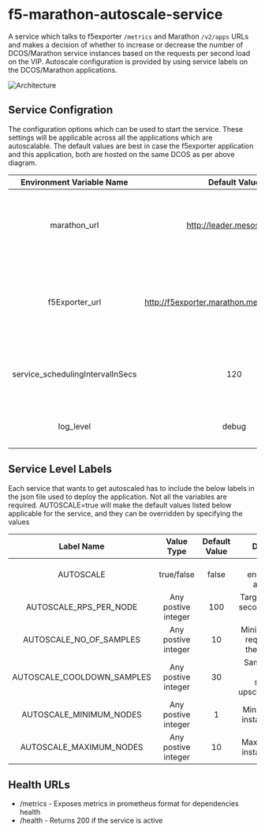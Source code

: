 # f5-marathon-autoscale-service

A service which talks to f5exporter <code>/metrics</code> and Marathon <code>/v2/apps</code> URLs and makes a decision of whether to increase or decrease the number of DCOS/Marathon service instances based on the requests per second load on the VIP.
Autoscale configuration is provided by using service labels on the DCOS/Marathon applications.

![Architecture](http://github.com/dcos-utilities/f5-marathon-autoscale/blob/master/diagrams/Autoscaling.png)

## Service Configration

The configuration options which can be used to start the service. These settings will be applicable across all the applications which are autoscalable. The default values are best in case the f5exporter application and this application, both are hosted on the same DCOS as per above diagram.

| Environment Variable Name    | Default Value    | Description    |
|:----------------------------:|:----------------:|:--------------:|
| marathon_url | http://leader.mesos:8080 | Marathon URL which the service points to, it has to a path till /v2/apps (excluded) |
| f5Exporter_url | http://f5exporter.marathon.mesos:9142/metrics | The URL to f5 scrapper service's /metrics URL. For more details, look at [f5exporter](https://github.com/ExpressenAB/bigip_exporter) service |
| service_schedulingIntervalInSecs | 120 | Timer for rescanning both, mesos and f5exporter services for new data |
| log_level | debug | Controls the ROOT(Console) logger level for printing |

## Service Level Labels

Each service that wants to get autoscaled has to include the below labels in the json file used to deploy the application. Not all the variables are required. AUTOSCALE=true will make the default values listed below applicable for the service, and they can be overridden by specifying the values

| Label Name    | Value Type    | Default Value    | Description |
|:-------------:|:-------------:|:-------------:|:--------------:|
| AUTOSCALE   | true/false   | false | Flag to enable/disable autoscaling |
| AUTOSCALE_RPS_PER_NODE     | Any postive integer   | 100 | Target request per second per service instance |
| AUTOSCALE_NO_OF_SAMPLES        | Any postive integer   | 10 | Minimum samples required to take the average rps |
| AUTOSCALE_COOLDOWN_SAMPLES        | Any postive integer   | 30 | Samples to pass on after a successful upscale/downscale |
| AUTOSCALE_MINIMUM_NODES        | Any postive integer   | 1 | Minimum service instances to keep |
| AUTOSCALE_MAXIMUM_NODES   | Any postive integer   | 10 | Maximum service instances to keep |

## Health URLs

* /metrics - Exposes metrics in prometheus format for dependencies health
* /health - Returns 200 if the service is active
